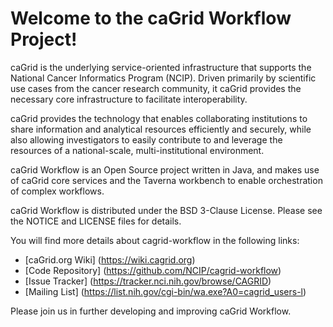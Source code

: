 Welcome to the caGrid Workflow Project!
=====================================

caGrid is the underlying service-oriented infrastructure that supports the National Cancer Informatics Program (NCIP). 
Driven primarily by scientific use cases from the cancer research community, it caGrid provides the necessary core 
infrastructure to facilitate interoperability.

caGrid provides the technology that enables collaborating institutions to share information and analytical resources 
efficiently and securely, while also allowing investigators to easily contribute to and leverage the resources of a 
national-scale, multi-institutional environment.

caGrid Workflow is an Open Source project written in Java, and makes use of caGrid core services and the Taverna
workbench to enable orchestration of complex workflows. 

caGrid Workflow is distributed under the BSD 3-Clause License. Please see the NOTICE and LICENSE files for details.

You will find more details about cagrid-workflow in the following links:

 * [caGrid.org Wiki] (https://wiki.cagrid.org)
 * [Code Repository] (https://github.com/NCIP/cagrid-workflow)
 * [Issue Tracker] (https://tracker.nci.nih.gov/browse/CAGRID)
 * [Mailing List] (https://list.nih.gov/cgi-bin/wa.exe?A0=cagrid_users-l)

Please join us in further developing and improving  caGrid Workflow.
